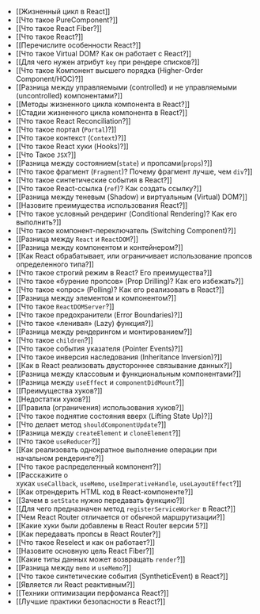 - [[Жизненный цикл в React]]
- [[Что такое PureComponent?]]
- [[Что такое React Fiber?]]
- [[Что такое React?]]
- [[Перечислите особенности React?]]
- [[Что такое Virtual DOM? Как он работает с React?]]
- [[Для чего нужен атрибут `key` при рендере списков?]]
- [[Что такое Компонент высшего порядка (Higher-Order Component/HOC)?]]
- [[Разница между управляемыми (controlled) и не управляемыми (uncontrolled) компонентами?]]
- [[Методы жизненного цикла компонента в React?]]
- [[Стадии жизненного цикла компонента в React?]]
- [[Что такое React Reconciliation?]]
- [[Что такое портал (`Portal`)?]]
- [[Что такое контекст (`Context`)?]]
- [[Что такое React хуки (Hooks)?]]
- [[Что Такое `JSX`?]]
- [[Разница между состоянием(`state`) и пропсами(`props`)?]]
- [[Что такое фрагмент (`Fragment`)? Почему фрагмент лучше, чем `div`?]]
- [[Что такое синтетические события в React?]]
- [[Что такое React-ссылка (`ref`)? Как создать ссылку?]]
- [[Разница между теневым (Shadow) и виртуальным (Virtual) DOM?]]
- [[Назовите преимущества использования React?]]
- [[Что такое условный рендеринг (Conditional Rendering)? Как его выполнить?]]
- [[Что такое компонент-переключатель (Switching Component)?]]
- [[Разница между `React` и `ReactDOM`?]]
- [[Разница между компонентом и контейнером?]]
- [[Как React обрабатывает, или ограничивает использование пропсов определенного типа?]]
- [[Что такое строгий режим в React? Его преимущества?]]
- [[Что такое «бурение пропсов» (Prop Drilling)? Как его избежать?]]
- [[Что такое «опрос» (Polling)? Как его реализовать в React?]]
- [[Разница между элементом и компонентом?]]
- [[Что такое `ReactDOMServer`?]]
- [[Что такое предохранители (Error Boundaries)?]]
- [[Что такое «ленивая» (Lazy) функция?]]
- [[Разница между рендерингом и монтированием?]]
- [[Что такое `сhildren`?]]
- [[Что такое события указателя (Pointer Events)?]]
- [[Что такое инверсия наследования (Inheritance Inversion)?]]
- [[Как в React реализовать двустороннее связывание данных?]]
- [[Разница между классовым и функциональным компонентами?]]
- [[Разница между `useEffect` и `componentDidMount`?]]
- [[Преимущества хуков?]]
- [[Недостатки хуков?]]
- [[Правила (ограничения) использования хуков?]]
- [[Что такое поднятие состояния вверх (Lifting State Up)?]]
- [[Что делает метод `shouldComponentUpdate`?]]
- [[Разница между `createElement` и `cloneElement`?]]
- [[Что такое `useReducer`?]]
- [[Как реализовать однократное выполнение операции при начальном рендеринге?]]
- [[Что такое распределенный компонент?]]
- [[Расскажите о хуках `useCallback`, `useMemo`, `useImperativeHandle`, `useLayoutEffect`?]]
- [[Как отрендерить HTML код в React-компоненте?]]
- [[Зачем в `setState` нужно передавать функцию?]]
- [[Для чего предназначен метод `registerServiceWorker` в React?]]
- [[Чем React Router отличается от обычной маршрутизации?]]
- [[Какие хуки были добавлены в React Router версии 5?]]
- [[Как передавать пропсы в React Router?]]
- [[Что такое Reselect и как он работает?]]
- [[Назовите основную цель React Fiber?]]
- [[Какие типы данных может возвращать `render`?]]
- [[Разница между `memo` и `useMemo`?]]
- [[Что такое синтетические события (SyntheticEvent) в React?]]
- [[Является ли React реактивным?]]
- [[Техники оптимизации перфоманса React?]]
- [[Лучшие практики безопасности в React?]]
